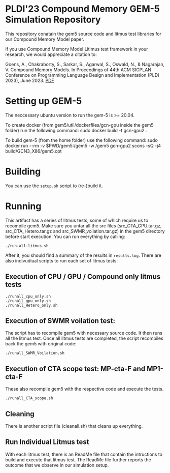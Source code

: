 # PLDI'23 Compound Memory GEM-5 Simulation Repository 

This repository conatain the gem5 source code and litmus test libraries for our Compound Memory Model paper. 

If you use Compound Memory Model Litimus test framework in your research, we would appreciate a citation to: 


Goens, A., Chakraborty, S., Sarkar, S., Agarwal, S., Oswald, N., & Nagarajan, V. Compound Memory Models. In Proceedings of 44th ACM SIGPLAN Conference on Programming Language Design and Implementation (PLDI 2023), June 2023. [PDF](https://homepages.inf.ed.ac.uk/vnagaraj/papers/pldi23.pdf)


# Setting up GEM-5

The neccessary ubuntu version to run the gem-5 is >= 20.04.

To create docker (from gem5/util/dockerfiles/gcn-gpu inside the gem5 folder) run the following command: sudo docker build -t gcn-gpu2 .

To build gem-5 (from the home folder) use the following command:
sudo docker run --rm -v $PWD/gem5:/gem5 -w /gem5 gcn-gpu2 scons -sQ -j4 build/GCN3_X86/gem5.opt


# Building

You can use the `setup.sh` script to (re-)build it.

# Running

This artifact has a series of litmus tests, some of which require us to recompile gem5. Make sure you untar all the src files (src_CTA_GPU.tar.gz, src_CTA_Hetero.tar.gz and src_SWMR_voilation.tar.gz) in the gem5 directory before start execution.  You can run everything by calling:

```
./run-all-litmus.sh
```

After it, you should find a summary of the results in `results.log`.  There are also indivudiual scripts to run each set of litmus tests:

## Execution of CPU / GPU / Compound only litmus tests

```
./runall_cpu_only.sh 
./runall_gpu_only.sh
./runall_Hetero_only.sh
```

## Execution of SWMR voilation test:

The script has to recompile gem5 with necessary source code. It then runs all the litmus test. Once all litmus tests are completed, the script recompiles back the gem5 with original code:

```
./runall_SWMR_Voilation.sh
```


## Execution of CTA scope test: MP-cta-F and MP1-cta-F 

These also recompile gem5 with the respective code and execute the tests.

```
./runall_CTA_scope.sh
```

## Cleaning

There is another script file (cleanall.sh) that cleans up everything.

## Run Individual Litmus test

With each litmus test, there is an ReadMe file that contain the intructions to build and execute that litmus test. The ReadMe file further reports the outcome that we observe in our simulation setup.



